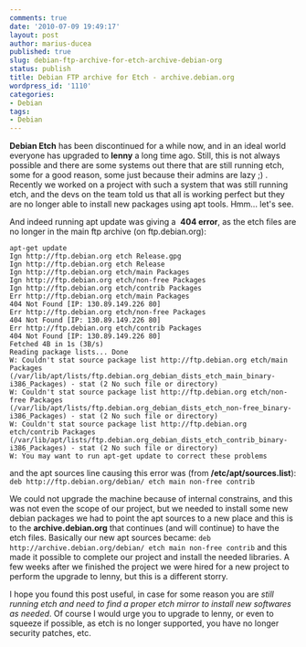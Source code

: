 ```yaml
---
comments: true
date: '2010-07-09 19:49:17'
layout: post
author: marius-ducea
published: true
slug: debian-ftp-archive-for-etch-archive-debian-org
status: publish
title: Debian FTP archive for Etch - archive.debian.org
wordpress_id: '1110'
categories:
- Debian
tags:
- Debian
---
```


**Debian Etch** has been discontinued for a while now, and in an ideal world everyone has upgraded to **lenny** a long time ago. Still, this is not always possible and there are some systems out there that are still running etch, some for a good reason, some just because their admins are lazy ;) . Recently we worked on a project with such a system that was still running etch, and the devs on the team told us  that all is working perfect but they are no longer able to install new packages using apt tools. Hmm... let's see.

And indeed running apt update was giving a  **404 error**, as the etch files are no longer in the main ftp archive (on ftp.debian.org):

```
apt-get update
Ign http://ftp.debian.org etch Release.gpg
Ign http://ftp.debian.org etch Release
Ign http://ftp.debian.org etch/main Packages
Ign http://ftp.debian.org etch/non-free Packages
Ign http://ftp.debian.org etch/contrib Packages
Err http://ftp.debian.org etch/main Packages
404 Not Found [IP: 130.89.149.226 80]
Err http://ftp.debian.org etch/non-free Packages
404 Not Found [IP: 130.89.149.226 80]
Err http://ftp.debian.org etch/contrib Packages
404 Not Found [IP: 130.89.149.226 80]
Fetched 4B in 1s (3B/s)
Reading package lists... Done
W: Couldn't stat source package list http://ftp.debian.org etch/main Packages (/var/lib/apt/lists/ftp.debian.org_debian_dists_etch_main_binary-i386_Packages) - stat (2 No such file or directory)
W: Couldn't stat source package list http://ftp.debian.org etch/non-free Packages (/var/lib/apt/lists/ftp.debian.org_debian_dists_etch_non-free_binary-i386_Packages) - stat (2 No such file or directory)
W: Couldn't stat source package list http://ftp.debian.org etch/contrib Packages (/var/lib/apt/lists/ftp.debian.org_debian_dists_etch_contrib_binary-i386_Packages) - stat (2 No such file or directory)
W: You may want to run apt-get update to correct these problems
```

and the apt sources line causing this error was (from **/etc/apt/sources.list**):
`deb http://ftp.debian.org/debian/ etch main non-free contrib`

We could not upgrade the machine because of internal constrains, and this was not even the scope of our project, but we needed to install some new debian packages we had to point the apt sources to a new place and this is to the **archive.debian.org** that continues (and will continue) to have the etch files. Basically our new apt sources became:
`deb http://archive.debian.org/debian/ etch main non-free contrib`
and this made it possible to complete our project and install the needed libraries. A few weeks after we finished the project we were hired for a new project to perform the upgrade to lenny, but this is a different storry.

I hope you found this post useful, in case for some reason you are _still running etch and need to find a proper etch mirror to install new softwares as needed_. Of course I would urge you to upgrade to lenny, or even to squeeze if possible, as etch is no longer supported, you have no longer security patches, etc.
